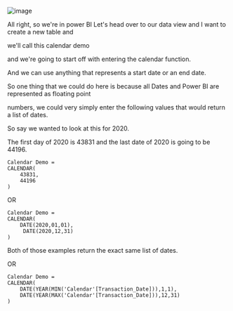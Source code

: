 ![image](https://github.com/liubovkyry/DAX/assets/118057504/564f5f9b-43bd-4518-bbc8-8925b140657f)

All right, so we're in power BI Let's head over to our data view and I want to create a new table and

we'll call this calendar demo

and we're going to start off with entering the calendar function.

And we can use anything that represents a start date or an end date.

So one thing that we could do here is because all Dates and Power BI are represented as floating point

numbers, we could very simply enter the following values that would return a list of dates.

So say we wanted to look at this for 2020.

The first day of 2020 is 43831 and the last date of 2020 is going to be 44196.

```
Calendar Demo = 
CALENDAR(
    43831,
    44196
)
```

OR

```
Calendar Demo = 
CALENDAR(
    DATE(2020,01,01),
     DATE(2020,12,31)
)
```
Both of those examples return the exact same list of dates.

OR

```
Calendar Demo = 
CALENDAR(
    DATE(YEAR(MIN('Calendar'[Transaction_Date])),1,1),
    DATE(YEAR(MAX('Calendar'[Transaction_Date])),12,31)
)
```

